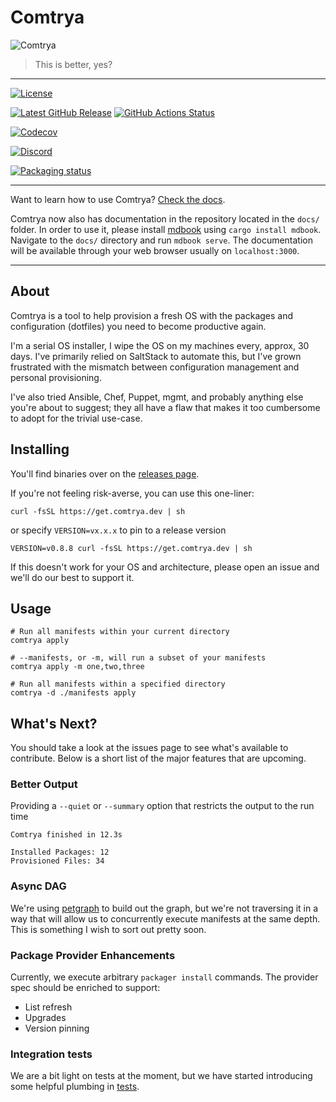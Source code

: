 # Comtrya

![Comtrya](/Comtrya.gif "Hello")

> This is better, yes?

---

[![License](https://img.shields.io/github/license/comtrya/comtrya?style=for-the-badge)](https://github.com/comtrya/comtrya/blob/main/LICENSE)

[![Latest GitHub Release](https://img.shields.io/github/v/release/comtrya/comtrya?label=Latest&style=for-the-badge)](https://github.com/comtrya/comtrya/releases/latest)
[![GitHub Actions Status](https://img.shields.io/github/actions/workflow/status/comtrya/comtrya/main.yaml?branch=main&style=for-the-badge)](https://github.com/comtrya/comtrya/actions/workflows/main.yml)

[![Codecov](https://img.shields.io/codecov/c/github/comtrya/comtrya?style=for-the-badge)](https://codecov.io/gh/comtrya/comtrya)

[![Discord](https://img.shields.io/discord/730728064031653999?label=Discord&style=for-the-badge)](https://rawkode.chat)

[![Packaging status](https://repology.org/badge/vertical-allrepos/comtrya.svg)](https://repology.org/metapackage/comtrya)

---

Want to learn how to use Comtrya? [Check the docs](https://comtrya.dev).

Comtrya now also has documentation in the repository located in the `docs/` folder. In order to use it, please install
[mdbook](https://github.com/rust-lang/mdBook) using `cargo install mdbook`. Navigate to the `docs/` directory and run
`mdbook serve`. The documentation will be available through your web browser usually on `localhost:3000`.

---

## About

Comtrya is a tool to help provision a fresh OS with the packages and configuration (dotfiles) you need to become productive again.

I'm a serial OS installer, I wipe the OS on my machines every, approx, 30 days. I've primarily relied on SaltStack to automate this, but I've grown frustrated with the mismatch between configuration management and personal provisioning.

I've also tried Ansible, Chef, Puppet, mgmt, and probably anything else you're about to suggest; they all have a flaw that makes it too cumbersome to adopt for the trivial use-case.

## Installing

You'll find binaries over on the [releases page](https://github.com/comtrya/comtrya/releases/latest).

If you're not feeling risk-averse, you can use this one-liner:

```shell
curl -fsSL https://get.comtrya.dev | sh
```

or specify `VERSION=vx.x.x` to pin to a release version

```shell
VERSION=v0.8.8 curl -fsSL https://get.comtrya.dev | sh
```

If this doesn't work for your OS and architecture, please open an issue and we'll do our best to support it.

## Usage

```shell
# Run all manifests within your current directory
comtrya apply

# --manifests, or -m, will run a subset of your manifests
comtrya apply -m one,two,three

# Run all manifests within a specified directory
comtrya -d ./manifests apply
```

## What's Next?

You should take a look at the issues page to see what's available to contribute. Below is a short list of the major features that are upcoming.

### Better Output

Providing a `--quiet` or `--summary` option that restricts the output to the run time

```shell
Comtrya finished in 12.3s

Installed Packages: 12
Provisioned Files: 34
```

### Async DAG

We're using [petgraph](https://github.com/petgraph/petgraph) to build out the graph, but we're not traversing it in a way that will allow us to concurrently execute manifests at the same depth. This is something I wish to sort out pretty soon.

### Package Provider Enhancements

Currently, we execute arbitrary `packager install` commands. The provider spec should be enriched to support:

-   List refresh
-   Upgrades
-   Version pinning

### Integration tests

We are a bit light on tests at the moment, but we have started introducing some helpful plumbing in [tests](comtrya/app/tests).

